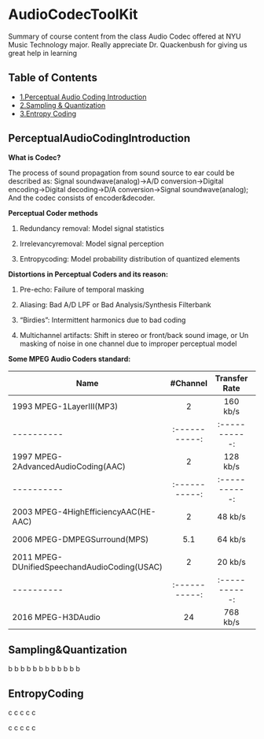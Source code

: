 # AudioCodecToolKit

Summary of course content from the class Audio Codec offered at NYU Music Technology major. Really appreciate Dr. Quackenbush for giving us great help in learning
## Table of Contents

- [1.Perceptual Audio Coding Introduction](#PerceptualAudioCodingIntroduction)
- [2.Sampling & Quantization](#Sampling&Quantization)
- [3.Entropy Coding](#EntropyCoding)

## PerceptualAudioCodingIntroduction

**What is Codec?**

The process of sound propagation from sound source to ear could be described as: Signal soundwave(analog)->A/D conversion->Digital encoding->Digital decoding->D/A conversion->Signal soundwave(analog); And the codec consists of encoder&decoder.

**Perceptual Coder methods**

1. Redundancy removal:  Model signal statistics

2. Irrelevancyremoval:  Model signal perception

3. Entropycoding:  Model probability distribution of quantized elements

**Distortions in Perceptual Coders and its reason:**

1. Pre-echo: Failure of temporal masking

2. Aliasing: Bad A/D LPF or Bad Analysis/Synthesis Filterbank

3. “Birdies”: Intermittent harmonics due to bad coding

4. Multichannel artifacts: Shift in stereo or front/back sound image, or Un masking of noise in one channel due to improper perceptual model

**Some MPEG Audio Coders standard:**

| Name      | #Channel    | Transfer Rate    | Rate Per Channel    |
| ---------- | :-----------:  | :-----------: | :-----------: |
| 1993 MPEG-1LayerIII(MP3)    | 2     | 160 kb/s     | 80 kb/s/chn     |
| ---------- | :-----------:  | :-----------: | :-----------: |
| 1997 MPEG-2AdvancedAudioCoding(AAC)     | 2     | 128 kb/s     | 64 kb/s/chn     |
| ---------- | :-----------:  | :-----------: | :-----------: |
| 2003 MPEG-4HighEfficiencyAAC(HE-AAC)     | 2     | 48 kb/s     | 24 kb/s/chn     |
| 2006 MPEG-DMPEGSurround(MPS)     | 5.1     | 64 kb/s     | 13 kb/s/chn     |
| 2011 MPEG-DUnifiedSpeechandAudioCoding(USAC)     | 2     | 20 kb/s     | 10 kb/s/chn     |
| ---------- | :-----------:  | :-----------: | :-----------: |
| 2016 MPEG-H3DAudio     | 24     | 768 kb/s     | 32 kb/s/chn     |

## Sampling&Quantization

b
b
b
b
b
b
b
b
b
b
b
b



## EntropyCoding

c
c
c
c
c

c
c
c
c
c
